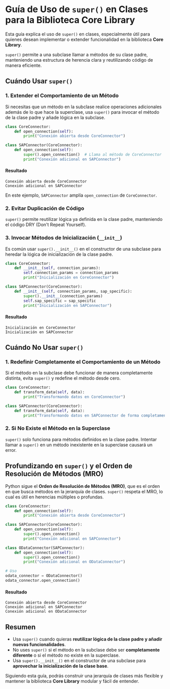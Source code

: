 
# Guía de Uso de `super()` en Clases para la Biblioteca Core Library

Esta guía explica el uso de `super()` en clases, especialmente útil para quienes desean implementar o extender funcionalidad en la biblioteca **Core Library**. 

`super()` permite a una subclase llamar a métodos de su clase padre, manteniendo una estructura de herencia clara y reutilizando código de manera eficiente.

## Cuándo Usar `super()`

### 1. Extender el Comportamiento de un Método
Si necesitas que un método en la subclase realice operaciones adicionales además de lo que hace la superclase, usa `super()` para invocar el método de la clase padre y añade lógica en la subclase.

```python
class CoreConnector:
    def open_connection(self):
        print("Conexión abierta desde CoreConnector")

class SAPConnector(CoreConnector):
    def open_connection(self):
        super().open_connection()  # Llama al método de CoreConnector
        print("Conexión adicional en SAPConnector")
```
#### Resultado
```
Conexión abierta desde CoreConnector
Conexión adicional en SAPConnector
```
En este ejemplo, `SAPConnector` amplía `open_connection` de `CoreConnector`.

### 2. Evitar Duplicación de Código
`super()` permite reutilizar lógica ya definida en la clase padre, manteniendo el código DRY (Don't Repeat Yourself).

### 3. Invocar Métodos de Inicialización (`__init__`)
Es común usar `super().__init__()` en el constructor de una subclase para heredar la lógica de inicialización de la clase padre.

```python
class CoreConnector:
    def __init__(self, connection_params):
        self.connection_params = connection_params
        print("Inicialización en CoreConnector")

class SAPConnector(CoreConnector):
    def __init__(self, connection_params, sap_specific):
        super().__init__(connection_params)
        self.sap_specific = sap_specific
        print("Inicialización en SAPConnector")
```
#### Resultado
```
Inicialización en CoreConnector
Inicialización en SAPConnector
```

## Cuándo **No** Usar `super()`

### 1. Redefinir Completamente el Comportamiento de un Método
Si el método en la subclase debe funcionar de manera completamente distinta, evita `super()` y redefine el método desde cero.

```python
class CoreConnector:
    def transform_data(self, data):
        print("Transformando datos en CoreConnector")

class SAPConnector(CoreConnector):
    def transform_data(self, data):
        print("Transformando datos en SAPConnector de forma completamente diferente")
```

### 2. Si No Existe el Método en la Superclase
`super()` solo funciona para métodos definidos en la clase padre. Intentar llamar a `super()` en un método inexistente en la superclase causará un error.

## Profundizando en `super()` y el Orden de Resolución de Métodos (MRO)

Python sigue el **Orden de Resolución de Métodos (MRO)**, que es el orden en que busca métodos en la jerarquía de clases. `super()` respeta el MRO, lo cual es útil en herencias múltiples o profundas.

```python
class CoreConnector:
    def open_connection(self):
        print("Conexión abierta desde CoreConnector")

class SAPConnector(CoreConnector):
    def open_connection(self):
        super().open_connection()
        print("Conexión adicional en SAPConnector")

class ODataConnector(SAPConnector):
    def open_connection(self):
        super().open_connection()
        print("Conexión adicional en ODataConnector")

# Uso
odata_connector = ODataConnector()
odata_connector.open_connection()
```
#### Resultado
```
Conexión abierta desde CoreConnector
Conexión adicional en SAPConnector
Conexión adicional en ODataConnector
```

## Resumen

- Usa `super()` cuando quieras **reutilizar lógica de la clase padre y añadir nuevas funcionalidades**.
- No uses `super()` si el método en la subclase debe ser **completamente diferente** o si el método no existe en la superclase.
- Usa `super().__init__()` en el constructor de una subclase para **aprovechar la inicialización de la clase base**.

Siguiendo esta guía, podrás construir una jerarquía de clases más flexible y mantener la biblioteca **Core Library** modular y fácil de entender.
